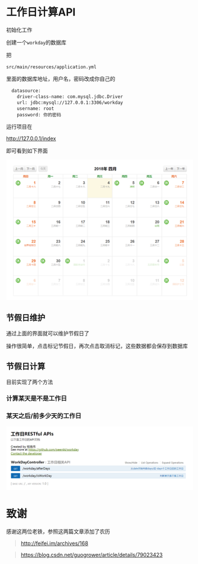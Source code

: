 # 工作日计算API

初始化工作

创建一个`workday`的数据库

把
```
src/main/resources/application.yml
```

里面的数据库地址，用户名，密码改成你自己的

```
  datasource:
    driver-class-name: com.mysql.jdbc.Driver
    url: jdbc:mysql://127.0.0.1:3306/workday
    username: root
    password: 你的密码
```

运行项目在

http://127.0.0.1/index

即可看到如下界面


![工作日图片](https://raw.githubusercontent.com/peer44/peer44.github.io/gh-pages/QQ%E6%88%AA%E5%9B%BE20180404130624.png)

## 节假日维护

通过上面的界面就可以维护节假日了

操作很简单，点击标记节假日，再次点击取消标记，这些数据都会保存到数据库

## 节假日计算

目前实现了两个方法

### 计算某天是不是工作日

### 某天之后/前多少天的工作日

![节假日api](https://raw.githubusercontent.com/peer44/peer44.github.io/gh-pages/swagger.png)

# 致谢

感谢这两位老铁，参照这两篇文章添加了农历

> http://feifei.im/archives/168

> https://blog.csdn.net/guogrower/article/details/79023423
